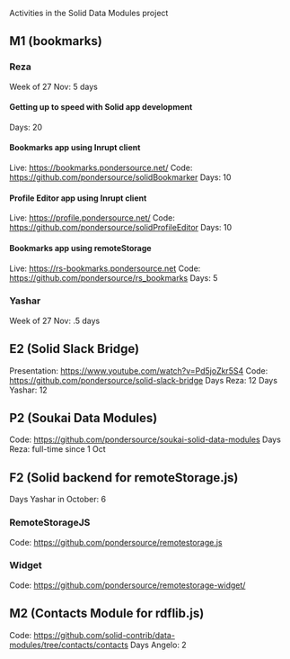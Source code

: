 Activities in the Solid Data Modules project
## M1 (bookmarks)
### Reza
Week of 27 Nov: 5 days

#### Getting up to speed with Solid app development
Days: 20

#### Bookmarks app using Inrupt client
Live: https://bookmarks.pondersource.net/
Code: https://github.com/pondersource/solidBookmarker
Days: 10

#### Profile Editor app using Inrupt client
Live: https://profile.pondersource.net/
Code: https://github.com/pondersource/solidProfileEditor
Days: 10

#### Bookmarks app using remoteStorage
Live: https://rs-bookmarks.pondersource.net
Code: https://github.com/pondersource/rs_bookmarks
Days: 5

### Yashar
Week of 27 Nov: .5 days

## E2 (Solid Slack Bridge)
Presentation: https://www.youtube.com/watch?v=Pd5joZkr5S4
Code: https://github.com/pondersource/solid-slack-bridge
Days Reza: 12
Days Yashar: 12

## P2 (Soukai Data Modules)
Code: https://github.com/pondersource/soukai-solid-data-modules
Days Reza: full-time since 1 Oct

## F2 (Solid backend for remoteStorage.js)
Days Yashar in October: 6
### RemoteStorageJS
Code: https://github.com/pondersource/remotestorage.js
### Widget
Code: https://github.com/pondersource/remotestorage-widget/

## M2 (Contacts Module for rdflib.js)
Code: https://github.com/solid-contrib/data-modules/tree/contacts/contacts
Days Angelo: 2
